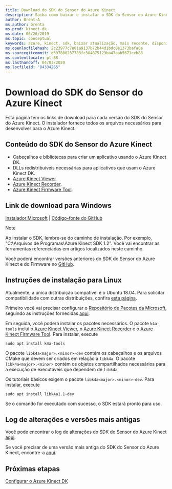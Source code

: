 ```yaml
---
title: Download do SDK do Sensor do Azure Kinect
description: Saiba como baixar e instalar o SDK do Sensor do Azure Kinect no Windows e no Linux.
author: Brent-A
ms.author: brenta
ms.prod: kinect-dk
ms.date: 06/26/2019
ms.topic: conceptual
keywords: azure, kinect, sdk, baixar atualização, mais recente, disponível, instalar
ms.openlocfilehash: 2c23977c7e01a9137b72b44d1bdc0e1373bafa0a
ms.sourcegitcommit: d597800237783fc384875123ba47aab5671ceb88
ms.contentlocale: pt-BR
ms.lasthandoff: 04/03/2020
ms.locfileid: "84334265"
---
```

# <a name="azure-kinect-sensor-sdk-download"></a>Download do SDK do Sensor do Azure Kinect

Esta página tem os links de download para cada versão do SDK do Sensor do Azure Kinect. O instalador fornece todos os arquivos necessários para desenvolver para o Azure Kinect.

## <a name="azure-kinect-sensor-sdk-contents"></a>Conteúdo do SDK do Sensor do Azure Kinect

- Cabeçalhos e bibliotecas para criar um aplicativo usando o Azure Kinect DK.
- DLLs redistribuíveis necessárias para aplicativos que usam o Azure Kinect DK.
- [Azure Kinect Viewer](azure-kinect-viewer.md).
- [Azure Kinect Recorder](azure-kinect-recorder.md).
- [Azure Kinect Firmware Tool](azure-kinect-firmware-tool.md).

## <a name="windows-download-link"></a>Link de download para Windows

[Instalador Microsoft](https://download.microsoft.com/download/4/5/a/45aa3917-45bf-4f24-b934-5cff74df73e1/Azure%20Kinect%20SDK%201.4.0.exe) | [Código-fonte do GitHub](https://github.com/microsoft/Azure-Kinect-Sensor-SDK/issues/1093)

> [!NOTE]
> Ao instalar o SDK, lembre-se do caminho de instalação. Por exemplo, "C:\Arquivos de Programas\Azure Kinect SDK 1.2". Você vai encontrar as ferramentas referenciadas em artigos localizados neste caminho.

Você poderá encontrar versões anteriores do SDK do Sensor do Azure Kinect e do Firmware no [GitHub](https://github.com/microsoft/Azure-Kinect-Sensor-SDK/blob/develop/docs/usage.md).

## <a name="linux-installation-instructions"></a>Instruções de instalação para Linux

Atualmente, a única distribuição compatível é o Ubuntu 18.04. Para solicitar compatibilidade com outras distribuições, confira [esta página](https://aka.ms/azurekinectfeedback).

Primeiro você vai precisar configurar o [Repositório de Pacotes da Microsoft](https://packages.microsoft.com/), seguindo as instruções fornecidas [aqui](https://docs.microsoft.com/windows-server/administration/linux-package-repository-for-microsoft-software).

Em seguida, você poderá instalar os pacotes necessários. O pacote `k4a-tools` inclui o [Azure Kinect Viewer](azure-kinect-viewer.md), o [Azure Kinect Recorder](record-sensor-streams-file.md) e o [Azure Kinect Firmware Tool](azure-kinect-firmware-tool.md). Para instalar, execute

 `sudo apt install k4a-tools`

 O pacote `libk4a<major>.<minor>-dev` contém os cabeçalhos e os arquivos CMake que devem ser criados em relação a `libk4a`.
O pacote `libk4a<major>.<minor>` contém os objetos compartilhados necessários para a execução de executáveis que dependem de `libk4a`.

 Os tutoriais básicos exigem o pacote `libk4a<major>.<minor>-dev`. Para instalar, execute

 `sudo apt install libk4a1.1-dev`

Se o comando for executado com sucesso, o SDK estará pronto para uso.

## <a name="change-log-and-older-versions"></a>Log de alterações e versões mais antigas

Você pode encontrar o log de alterações do SDK do Sensor do Azure Kinect [aqui](https://github.com/microsoft/Azure-Kinect-Sensor-SDK/blob/develop/CHANGELOG.md).

Se você precisar de uma versão mais antiga do SDK do Sensor do Azure Kinect, encontre-a [aqui](https://github.com/microsoft/Azure-Kinect-Sensor-SDK/blob/develop/docs/usage.md).

## <a name="next-steps"></a>Próximas etapas

[Configurar o Azure Kinect DK](set-up-azure-kinect-dk.md)
